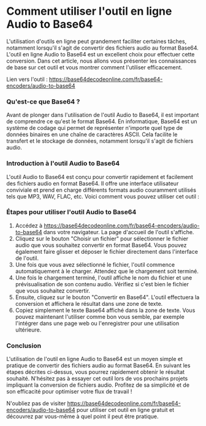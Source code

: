 Comment utiliser l'outil en ligne Audio to Base64
=================================================

L'utilisation d'outils en ligne peut grandement faciliter certaines tâches, notamment lorsqu'il s'agit de convertir des fichiers audio au format Base64. L'outil en ligne Audio to Base64 est un excellent choix pour effectuer cette conversion. Dans cet article, nous allons vous présenter les connaissances de base sur cet outil et vous montrer comment l'utiliser efficacement.

Lien vers l'outil : <https://base64decodeonline.com/fr/base64-encoders/audio-to-base64>

### Qu'est-ce que Base64 ?

Avant de plonger dans l'utilisation de l'outil Audio to Base64, il est important de comprendre ce qu'est le format Base64. En informatique, Base64 est un système de codage qui permet de représenter n'importe quel type de données binaires en une chaîne de caractères ASCII. Cela facilite le transfert et le stockage de données, notamment lorsqu'il s'agit de fichiers audio.

### Introduction à l'outil Audio to Base64

L'outil Audio to Base64 est conçu pour convertir rapidement et facilement des fichiers audio en format Base64. Il offre une interface utilisateur conviviale et prend en charge différents formats audio couramment utilisés tels que MP3, WAV, FLAC, etc. Voici comment vous pouvez utiliser cet outil :

### Étapes pour utiliser l'outil Audio to Base64

1. Accédez à <https://base64decodeonline.com/fr/base64-encoders/audio-to-base64> dans votre navigateur. La page d'accueil de l'outil s'affiche.
2. Cliquez sur le bouton "Choisir un fichier" pour sélectionner le fichier audio que vous souhaitez convertir en format Base64. Vous pouvez également faire glisser et déposer le fichier directement dans l'interface de l'outil.
3. Une fois que vous avez sélectionné le fichier, l'outil commence automatiquement à le charger. Attendez que le chargement soit terminé.
4. Une fois le chargement terminé, l'outil affiche le nom du fichier et une prévisualisation de son contenu audio. Vérifiez si c'est bien le fichier que vous souhaitez convertir.
5. Ensuite, cliquez sur le bouton "Convertir en Base64". L'outil effectuera la conversion et affichera le résultat dans une zone de texte.
6. Copiez simplement le texte Base64 affiché dans la zone de texte. Vous pouvez maintenant l'utiliser comme bon vous semble, par exemple l'intégrer dans une page web ou l'enregistrer pour une utilisation ultérieure.

### Conclusion

L'utilisation de l'outil en ligne Audio to Base64 est un moyen simple et pratique de convertir des fichiers audio au format Base64. En suivant les étapes décrites ci-dessus, vous pourrez rapidement obtenir le résultat souhaité. N'hésitez pas à essayer cet outil lors de vos prochains projets impliquant la conversion de fichiers audio. Profitez de sa simplicité et de son efficacité pour optimiser votre flux de travail !

N'oubliez pas de visiter <https://base64decodeonline.com/fr/base64-encoders/audio-to-base64> pour utiliser cet outil en ligne gratuit et découvrez par vous-même à quel point il peut être pratique.